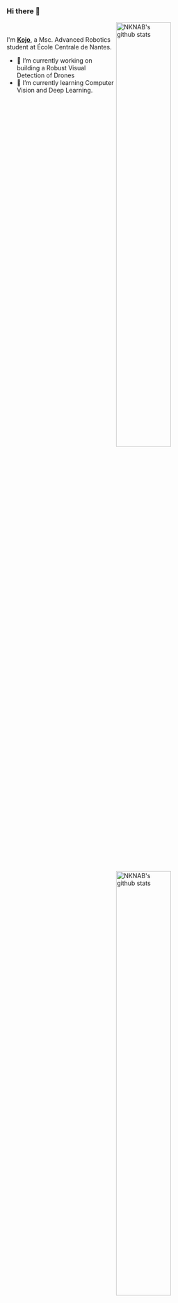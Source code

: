 ### Hi there 👋

<img align="right" alt="NKNAB's github stats" width="50%" src="https://github-readme-stats.vercel.app/api?username=nknab&show_icons=true&theme=vue-dark">
<br>
<img align="right" alt="NKNAB's github stats" width="50%" src="https://github-readme-stats.vercel.app/api/top-langs/?username=nknab&layout=compact">

I'm [**Kojo**](https://nknab.com), a Msc. Advanced Robotics student at École Centrale de Nantes.

- 🔭 I’m currently working on building a Robust Visual Detection of Drones
- 🌱 I’m currently learning Computer Vision and Deep Learning.

<!--
**nknab/nknab** is a ✨ _special_ ✨ repository because its `README.md` (this file) appears on your GitHub profile.

Here are some ideas to get you started:

- 🔭 I’m currently working on
- 🌱 I’m currently learning ...
- 👯 I’m looking to collaborate on ...
- 🤔 I’m looking for help with ...
- 💬 Ask me about ...
- 📫 How to reach me: ...
- 😄 Pronouns: ...
- ⚡ Fun fact: ...
-->
